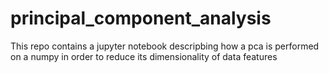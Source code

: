 # principal_component_analysis
This repo contains a jupyter notebook descripbing how a pca is performed on a numpy in order to reduce its dimensionality of data features
